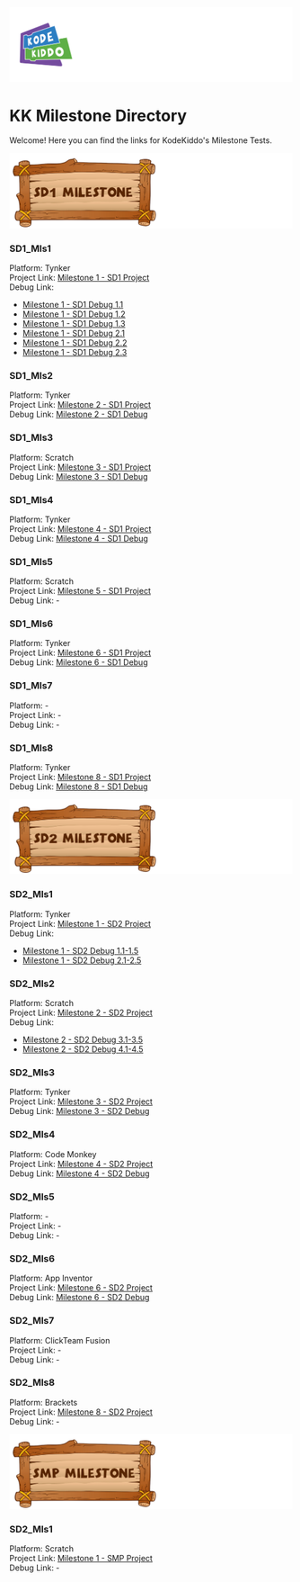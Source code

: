 ![alt text](assets/KK_logo.png "Logo Title Text 1")

# KK Milestone Directory
Welcome! Here you can find the links for KodeKiddo's Milestone Tests.



![alt text](assets/sd1_header.png "Logo Title Text 1")
### SD1_Mls1
Platform: Tynker  
Project Link: [Milestone 1 - SD1 Project](https://www.tynker.com/ide/?p=5c779aa1b7ccdd33e3406fca)  
Debug Link: 
* [Milestone 1 - SD1 Debug 1.1](https://www.tynker.com/ide/?p=5c779858cebfbd386161e4ff)
* [Milestone 1 - SD1 Debug 1.2](https://www.tynker.com/ide/?p=59dbc1445ae0292c378b45d1)
* [Milestone 1 - SD1 Debug 1.3](https://www.tynker.com/ide/?p=5c70a10fcebfbd219817ce1a)
* [Milestone 1 - SD1 Debug 2.1](https://www.tynker.com/ide/?p=5c7799a970b002224f45e174) 
* [Milestone 1 - SD1 Debug 2.2](https://www.tynker.com/ide/?p=5c7799f5f22e091122788793) 
* [Milestone 1 - SD1 Debug 2.3](https://www.tynker.com/ide/?p=59dbce6c949b561c1d8b459f)

### SD1_Mls2
Platform: Tynker  
Project Link: [Milestone 2 - SD1 Project](https://tinyurl.com/newMilestoneSD1-2)  
Debug Link: [Milestone 2 - SD1 Debug](https://tinyurl.com/DebugNewMilestoneSD1-2)


### SD1_Mls3
Platform: Scratch  
Project Link: [Milestone 3 - SD1 Project](https://scratch.mit.edu/)  
Debug Link: [Milestone 3 - SD1 Debug](https://tinyurl.com/newMilestoneSD1-3)

### SD1_Mls4
Platform: Tynker  
Project Link: [Milestone 4 - SD1 Project](https://tinyurl.com/newMilestoneSD1-4)  
Debug Link: [Milestone 4 - SD1 Debug](https://tinyurl.com/DebugNewMilestoneSD1-4)

### SD1_Mls5
Platform: Scratch  
Project Link: [Milestone 5 - SD1 Project](https://tinyurl.com/newMilestoneSD1-5)  
Debug Link: - 

### SD1_Mls6
Platform: Tynker  
Project Link: [Milestone 6 - SD1 Project](https://tinyurl.com/newMilestoneSD1-6)  
Debug Link: [Milestone 6 - SD1 Debug](https://tinyurl.com/DebugNewMilestoneSD1-6)

### SD1_Mls7
Platform: -   
Project Link: -  
Debug Link: -  

### SD1_Mls8
Platform: Tynker  
Project Link: [Milestone 8 - SD1 Project](https://tinyurl.com/newMilestoneSD1-8)  
Debug Link: [Milestone 8 - SD1 Debug](https://tinyurl.com/DebugNewMilestoneSD1-8)  

![alt text](assets/sd2_header.png "Logo Title Text 1")
### SD2_Mls1
Platform: Tynker  
Project Link: [Milestone 1 - SD2 Project](https://tinyurl.com/newMilestoneSD2-1)    
Debug Link: 
* [Milestone 1 - SD2 Debug 1.1-1.5](https://scratch.mit.edu/studios/475483/)
* [Milestone 1 - SD2 Debug 2.1-2.5](https://scratch.mit.edu/studios/475539/) 

### SD2_Mls2
Platform: Scratch  
Project Link: [Milestone 2 - SD2 Project](https://tinyurl.com/newMilestoneSD2-2-new)  
Debug Link: 
* [Milestone 2 - SD2 Debug 3.1-3.5](https://scratch.mit.edu/studios/475554/)
* [Milestone 2 - SD2 Debug 4.1-4.5](https://scratch.mit.edu/studios/475634/)

### SD2_Mls3
Platform: Tynker  
Project Link: [Milestone 3 - SD2 Project](https://tinyurl.com/newMilestoneSD2-3)  
Debug Link: [Milestone 3 - SD2 Debug](https://tinyurl.com/Debug-MilestoneSD2-3)

### SD2_Mls4
Platform: Code Monkey  
Project Link: [Milestone 4 - SD2 Project](https://tinyurl.com/newMilestoneSD2-4)  
Debug Link: [Milestone 4 - SD2 Debug](https://tinyurl.com/newMilestoneSD2-4)

### SD2_Mls5
Platform: -  
Project Link: -  
Debug Link: -  

### SD2_Mls6
Platform: App Inventor  
Project Link: [Milestone 6 - SD2 Project](https://tinyurl.com/newMilestoneSD2-6)  
Debug Link: [Milestone 6 - SD2 Debug](https://tinyurl.com/newMilestoneSD2-6)

### SD2_Mls7
Platform: ClickTeam Fusion  
Project Link: -  
Debug Link: -  

### SD2_Mls8
Platform: Brackets  
Project Link: [Milestone 8 - SD2 Project](https://tinyurl.com/newMilestoneSD2-8)  
Debug Link: -

![alt text](assets/smp_header.png "Logo Title Text 1")

### SD2_Mls1
Platform: Scratch  
Project Link: [Milestone 1 - SMP Project](http://tinyurl.com/newMilestoneSMP-1)  
Debug Link: -
